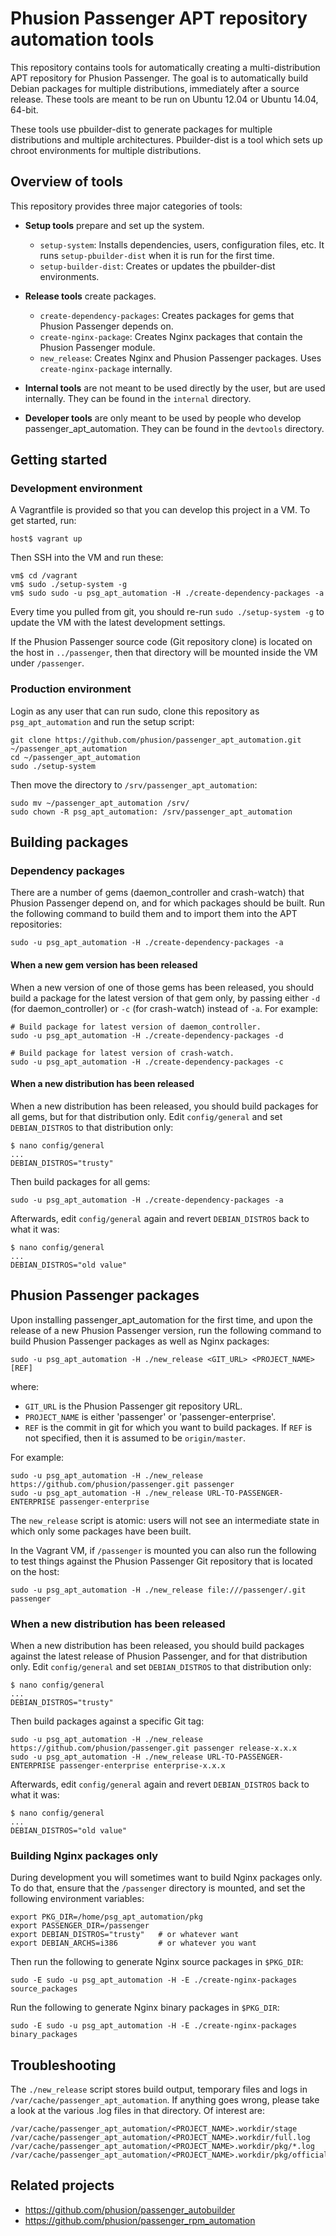 # Phusion Passenger APT repository automation tools

This repository contains tools for automatically creating a multi-distribution APT repository for Phusion Passenger. The goal is to automatically build Debian packages for multiple distributions, immediately after a source release. These tools are meant to be run on Ubuntu 12.04 or Ubuntu 14.04, 64-bit.

These tools use pbuilder-dist to generate packages for multiple distributions and multiple architectures. Pbuilder-dist is a tool which sets up chroot environments for multiple distributions.

## Overview of tools

This repository provides three major categories of tools:

 * **Setup tools** prepare and set up the system.

    * `setup-system`: Installs dependencies, users, configuration files, etc. It runs `setup-pbuilder-dist` when it is run for the first time.
    * `setup-builder-dist`: Creates or updates the pbuilder-dist environments.

 * **Release tools** create packages.

    * `create-dependency-packages`: Creates packages for gems that Phusion Passenger depends on.
    * `create-nginx-package`: Creates Nginx packages that contain the Phusion Passenger module.
    * `new_release`: Creates Nginx and Phusion Passenger packages. Uses `create-nginx-package` internally.

 * **Internal tools** are not meant to be used directly by the user, but are used internally. They can be found in the `internal` directory.

 * **Developer tools** are only meant to be used by people who develop passenger_apt_automation. They can be found in the `devtools` directory.

## Getting started

### Development environment

A Vagrantfile is provided so that you can develop this project in a VM. To get started, run:

    host$ vagrant up

Then SSH into the VM and run these:

    vm$ cd /vagrant
    vm$ sudo ./setup-system -g
    vm$ sudo sudo -u psg_apt_automation -H ./create-dependency-packages -a

Every time you pulled from git, you should re-run `sudo ./setup-system -g` to update the VM with the latest development settings.

If the Phusion Passenger source code (Git repository clone) is located on the host in `../passenger`, then that directory will be mounted inside the VM under `/passenger`.

### Production environment

Login as any user that can run sudo, clone this repository as `psg_apt_automation` and run the setup script:

    git clone https://github.com/phusion/passenger_apt_automation.git ~/passenger_apt_automation
    cd ~/passenger_apt_automation
    sudo ./setup-system

Then move the directory to `/srv/passenger_apt_automation`:

    sudo mv ~/passenger_apt_automation /srv/
    sudo chown -R psg_apt_automation: /srv/passenger_apt_automation

## Building packages

### Dependency packages

There are a number of gems (daemon_controller and crash-watch) that Phusion Passenger depend on, and for which packages should be built. Run the following command to build them and to import them into the APT repositories:

    sudo -u psg_apt_automation -H ./create-dependency-packages -a

#### When a new gem version has been released

When a new version of one of those gems has been released, you should build a package for the latest version of that gem only, by passing either `-d` (for daemon_controller) or `-c` (for crash-watch) instead of `-a`. For example:

    # Build package for latest version of daemon_controller.
    sudo -u psg_apt_automation -H ./create-dependency-packages -d

    # Build package for latest version of crash-watch.
    sudo -u psg_apt_automation -H ./create-dependency-packages -c

#### When a new distribution has been released

When a new distribution has been released, you should build packages for all gems, but for that distribution only. Edit `config/general` and set `DEBIAN_DISTROS` to that distribution only:

    $ nano config/general
    ...
    DEBIAN_DISTROS="trusty"

Then build packages for all gems:

    sudo -u psg_apt_automation -H ./create-dependency-packages -a

Afterwards, edit `config/general` again and revert `DEBIAN_DISTROS` back to what it was:

    $ nano config/general
    ...
    DEBIAN_DISTROS="old value"

## Phusion Passenger packages

Upon installing passenger_apt_automation for the first time, and upon the release of a new Phusion Passenger version, run the following command to build Phusion Passenger packages as well as Nginx packages:

    sudo -u psg_apt_automation -H ./new_release <GIT_URL> <PROJECT_NAME> [REF]

where:

 * `GIT_URL` is the Phusion Passenger git repository URL.
 * `PROJECT_NAME` is either 'passenger' or 'passenger-enterprise'.
 * `REF` is the commit in git for which you want to build packages. If `REF` is not specified, then it is assumed to be `origin/master`.

For example:

    sudo -u psg_apt_automation -H ./new_release https://github.com/phusion/passenger.git passenger
    sudo -u psg_apt_automation -H ./new_release URL-TO-PASSENGER-ENTERPRISE passenger-enterprise

The `new_release` script is atomic: users will not see an intermediate state in which only some packages have been built.

In the Vagrant VM, if `/passenger` is mounted you can also run the following to test things against the Phusion Passenger Git repository that is located on the host:

    sudo -u psg_apt_automation -H ./new_release file:///passenger/.git passenger

### When a new distribution has been released

When a new distribution has been released, you should build packages against the latest release of Phusion Passenger, and for that distribution only. Edit `config/general` and set `DEBIAN_DISTROS` to that distribution only:

    $ nano config/general
    ...
    DEBIAN_DISTROS="trusty"

Then build packages against a specific Git tag:

    sudo -u psg_apt_automation -H ./new_release https://github.com/phusion/passenger.git passenger release-x.x.x
    sudo -u psg_apt_automation -H ./new_release URL-TO-PASSENGER-ENTERPRISE passenger-enterprise enterprise-x.x.x

Afterwards, edit `config/general` again and revert `DEBIAN_DISTROS` back to what it was:

    $ nano config/general
    ...
    DEBIAN_DISTROS="old value"

### Building Nginx packages only

During development you will sometimes want to build Nginx packages only. To do that, ensure that the `/passenger` directory is mounted, and set the following environment variables:

    export PKG_DIR=/home/psg_apt_automation/pkg
    export PASSENGER_DIR=/passenger
    export DEBIAN_DISTROS="trusty"   # or whatever want
    export DEBIAN_ARCHS=i386         # or whatever you want

Then run the following to generate Nginx source packages in `$PKG_DIR`:

    sudo -E sudo -u psg_apt_automation -H -E ./create-nginx-packages source_packages

Run the following to generate Nginx binary packages in `$PKG_DIR`:

    sudo -E sudo -u psg_apt_automation -H -E ./create-nginx-packages binary_packages

## Troubleshooting

The `./new_release` script stores build output, temporary files and logs in `/var/cache/passenger_apt_automation`. If anything goes wrong, please take a look at the various .log files in that directory. Of interest are:

    /var/cache/passenger_apt_automation/<PROJECT_NAME>.workdir/stage
    /var/cache/passenger_apt_automation/<PROJECT_NAME>.workdir/full.log
    /var/cache/passenger_apt_automation/<PROJECT_NAME>.workdir/pkg/*.log
    /var/cache/passenger_apt_automation/<PROJECT_NAME>.workdir/pkg/official/*.log

## Related projects

 * https://github.com/phusion/passenger_autobuilder
 * https://github.com/phusion/passenger_rpm_automation
